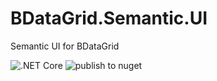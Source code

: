 # BDataGrid.Semantic.UI
Semantic UI for BDataGrid

![.NET Core](https://github.com/pascx64/BDataGrid.Semantic.UI/workflows/.NET%20Core/badge.svg)
![publish to nuget](https://github.com/pascx64/BDataGrid.Semantic.UI/workflows/publish%20to%20nuget/badge.svg)
